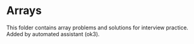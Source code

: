 # Arrays

This folder contains array problems and solutions for interview practice. Added by automated assistant (ok3).
